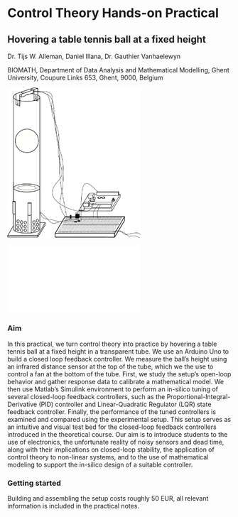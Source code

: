 # Control Theory Hands-on Practical

## Hovering a table tennis ball at a fixed height

Dr. Tijs W. Alleman, Daniel Illana, Dr. Gauthier Vanhaelewyn

BIOMATH, Department of Data Analysis and Mathematical Modelling, Ghent University, Coupure Links 653, Ghent, 9000, Belgium

<img src="./tex/fig/setup.pdf" alt="setup" width="300"/>

![setup](./tex/fig/setup.pdf)

### Aim

In this practical, we turn control theory into practice by hovering a table tennis ball at a fixed height in a transparent tube. We use an Arduino Uno to build a closed loop feedback controller. We measure the ball’s height using an infrared distance sensor at the top of the tube, which we the use to control a fan at the bottom of the tube. First, we study the setup’s open-loop behavior and gather response data to calibrate a mathematical model. We then use Matlab’s Simulink environment to perform an in-silico tuning of several closed-loop feedback controllers, such as the Proportional-Integral-Derivative (PID) controller and Linear-Quadratic Regulator (LQR) state feedback controller. Finally, the performance of the tuned controllers is examined and compared using the experimental setup. This setup serves as an intuitive and visual test bed for the closed-loop feedback controllers introduced in the theoretical course. Our aim is to introduce students to the use of electronics, the unfortunate reality of noisy sensors and dead time, along with their implications on closed-loop stability, the application of control theory to non-linear systems, and to the use of mathematical modeling to support the in-silico design of a suitable controller.

### Getting started

Building and assembling the setup costs roughly 50 EUR, all relevant information is included in the practical notes.